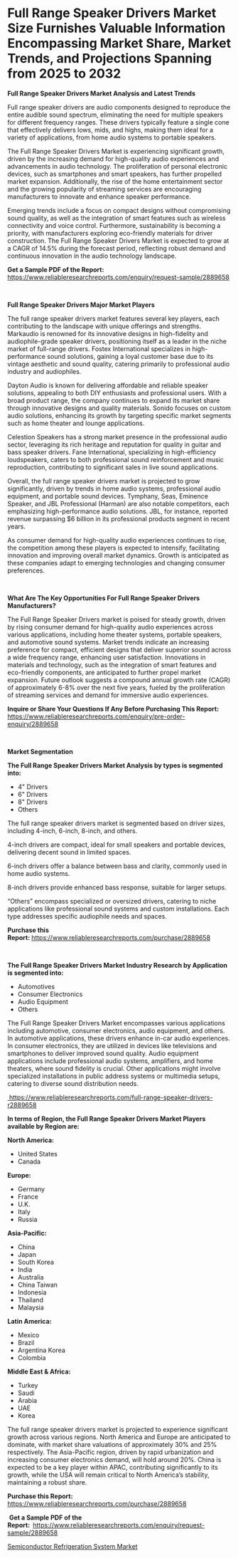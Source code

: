 <p><h1>Full Range Speaker Drivers Market Size Furnishes Valuable Information Encompassing Market Share, Market Trends, and Projections Spanning from 2025 to 2032</h1></p><p><strong>Full Range Speaker Drivers Market Analysis and Latest Trends</strong></p>
<p><p>Full range speaker drivers are audio components designed to reproduce the entire audible sound spectrum, eliminating the need for multiple speakers for different frequency ranges. These drivers typically feature a single cone that effectively delivers lows, mids, and highs, making them ideal for a variety of applications, from home audio systems to portable speakers.</p><p>The Full Range Speaker Drivers Market is experiencing significant growth, driven by the increasing demand for high-quality audio experiences and advancements in audio technology. The proliferation of personal electronic devices, such as smartphones and smart speakers, has further propelled market expansion. Additionally, the rise of the home entertainment sector and the growing popularity of streaming services are encouraging manufacturers to innovate and enhance speaker performance.</p><p>Emerging trends include a focus on compact designs without compromising sound quality, as well as the integration of smart features such as wireless connectivity and voice control. Furthermore, sustainability is becoming a priority, with manufacturers exploring eco-friendly materials for driver construction. The Full Range Speaker Drivers Market is expected to grow at a CAGR of 14.5% during the forecast period, reflecting robust demand and continuous innovation in the audio technology landscape.</p></p>
<p><strong>Get a Sample PDF of the Report:&nbsp;</strong> <a href="https://www.reliableresearchreports.com/enquiry/request-sample/2889658?utm_campaign=2981&utm_medium=2&utm_source=Github&utm_content=ia&utm_term=14032025&utm_id=full-range-speaker-drivers">https://www.reliableresearchreports.com/enquiry/request-sample/2889658</a></p>
<p>&nbsp;</p>
<p><strong>Full Range Speaker Drivers Major Market Players</strong></p>
<p><p>The full range speaker drivers market features several key players, each contributing to the landscape with unique offerings and strengths. Markaudio is renowned for its innovative designs in high-fidelity and audiophile-grade speaker drivers, positioning itself as a leader in the niche market of full-range drivers. Fostex International specializes in high-performance sound solutions, gaining a loyal customer base due to its vintage aesthetic and sound quality, catering primarily to professional audio industry and audiophiles.</p><p>Dayton Audio is known for delivering affordable and reliable speaker solutions, appealing to both DIY enthusiasts and professional users. With a broad product range, the company continues to expand its market share through innovative designs and quality materials. Sonido focuses on custom audio solutions, enhancing its growth by targeting specific market segments such as home theater and lounge applications.</p><p>Celestion Speakers has a strong market presence in the professional audio sector, leveraging its rich heritage and reputation for quality in guitar and bass speaker drivers. Fane International, specializing in high-efficiency loudspeakers, caters to both professional sound reinforcement and music reproduction, contributing to significant sales in live sound applications.</p><p>Overall, the full range speaker drivers market is projected to grow significantly, driven by trends in home audio systems, professional audio equipment, and portable sound devices. Tymphany, Seas, Eminence Speaker, and JBL Professional (Harman) are also notable competitors, each emphasizing high-performance audio solutions. JBL, for instance, reported revenue surpassing $6 billion in its professional products segment in recent years.</p><p>As consumer demand for high-quality audio experiences continues to rise, the competition among these players is expected to intensify, facilitating innovation and improving overall market dynamics. Growth is anticipated as these companies adapt to emerging technologies and changing consumer preferences.</p></p>
<p>&nbsp;</p>
<p><strong>What Are The Key Opportunities For Full Range Speaker Drivers Manufacturers?</strong></p>
<p><p>The Full Range Speaker Drivers market is poised for steady growth, driven by rising consumer demand for high-quality audio experiences across various applications, including home theater systems, portable speakers, and automotive sound systems. Market trends indicate an increasing preference for compact, efficient designs that deliver superior sound across a wide frequency range, enhancing user satisfaction. Innovations in materials and technology, such as the integration of smart features and eco-friendly components, are anticipated to further propel market expansion. Future outlook suggests a compound annual growth rate (CAGR) of approximately 6-8% over the next five years, fueled by the proliferation of streaming services and demand for immersive audio experiences.</p></p>
<p><strong>Inquire or Share Your Questions If Any Before Purchasing This Report:</strong> <a href="https://www.reliableresearchreports.com/enquiry/pre-order-enquiry/2889658?utm_campaign=2981&utm_medium=2&utm_source=Github&utm_content=ia&utm_term=14032025&utm_id=full-range-speaker-drivers">https://www.reliableresearchreports.com/enquiry/pre-order-enquiry/2889658</a></p>
<p>&nbsp;</p>
<p><strong>Market Segmentation</strong></p>
<p><strong>The Full Range Speaker Drivers Market Analysis by types is segmented into:</strong></p>
<p><ul><li>4" Drivers</li><li>6" Drivers</li><li>8" Drivers</li><li>Others</li></ul></p>
<p><p>The full range speaker drivers market is segmented based on driver sizes, including 4-inch, 6-inch, 8-inch, and others. </p><p>4-inch drivers are compact, ideal for small speakers and portable devices, delivering decent sound in limited spaces. </p><p>6-inch drivers offer a balance between bass and clarity, commonly used in home audio systems. </p><p>8-inch drivers provide enhanced bass response, suitable for larger setups. </p><p>“Others” encompass specialized or oversized drivers, catering to niche applications like professional sound systems and custom installations. Each type addresses specific audiophile needs and spaces.</p></p>
<p><strong>Purchase this Report:&nbsp;</strong><a href="https://www.reliableresearchreports.com/purchase/2889658?utm_campaign=2981&utm_medium=2&utm_source=Github&utm_content=ia&utm_term=14032025&utm_id=full-range-speaker-drivers">https://www.reliableresearchreports.com/purchase/2889658</a></p>
<p>&nbsp;</p>
<p><strong>The Full Range Speaker Drivers Market Industry Research by Application is segmented into:</strong></p>
<p><ul><li>Automotives</li><li>Consumer Electronics</li><li>Audio Equipment</li><li>Others</li></ul></p>
<p><p>The Full Range Speaker Drivers Market encompasses various applications including automotive, consumer electronics, audio equipment, and others. In automotive applications, these drivers enhance in-car audio experiences. In consumer electronics, they are utilized in devices like televisions and smartphones to deliver improved sound quality. Audio equipment applications include professional audio systems, amplifiers, and home theaters, where sound fidelity is crucial. Other applications might involve specialized installations in public address systems or multimedia setups, catering to diverse sound distribution needs.</p></p>
<p><a href="https://www.reliableresearchreports.com/full-range-speaker-drivers-r2889658?utm_campaign=2981&utm_medium=2&utm_source=Github&utm_content=ia&utm_term=14032025&utm_id=full-range-speaker-drivers">&nbsp;https://www.reliableresearchreports.com/full-range-speaker-drivers-r2889658</a></p>
<p><strong>In terms of Region, the Full Range Speaker Drivers Market Players available by Region are:</strong></p>
<p>
    <p> <strong> North America: </strong>
        <ul>
            <li>United States</li>
            <li>Canada</li>
        </ul>
        </p> 
    <p> <strong> Europe: </strong>
        <ul>
            <li>Germany</li>
            <li>France</li>
            <li>U.K.</li>
            <li>Italy</li>
            <li>Russia</li>
        </ul>
        </p> 
    <p> <strong> Asia-Pacific: </strong>
        <ul>
            <li>China</li>
            <li>Japan</li>
            <li>South Korea</li>
            <li>India</li>
            <li>Australia</li>
            <li>China Taiwan</li>
            <li>Indonesia</li>
            <li>Thailand</li>
            <li>Malaysia</li>
        </ul>
        </p> 
    <p> <strong> Latin America: </strong>
        <ul>
            <li>Mexico</li>
            <li>Brazil</li>
            <li>Argentina Korea</li>
            <li>Colombia</li>
        </ul>
        </p> 
    <p> <strong> Middle East & Africa: </strong>
        <ul>
            <li>Turkey</li>
            <li>Saudi</li>
            <li>Arabia</li>
            <li>UAE</li>
            <li>Korea</li>
        </ul>
    </p>
    </p>
<p><p>The full range speaker drivers market is projected to experience significant growth across various regions. North America and Europe are anticipated to dominate, with market share valuations of approximately 30% and 25% respectively. The Asia-Pacific region, driven by rapid urbanization and increasing consumer electronics demand, will hold around 20%. China is expected to be a key player within APAC, contributing significantly to its growth, while the USA will remain critical to North America’s stability, maintaining a robust share.</p></p>
<p><strong>Purchase this Report: </strong><a href="https://www.reliableresearchreports.com/purchase/2889658?utm_campaign=2981&utm_medium=2&utm_source=Github&utm_content=ia&utm_term=14032025&utm_id=full-range-speaker-drivers">https://www.reliableresearchreports.com/purchase/2889658</a></p>
<p>&nbsp;<strong>Get a Sample PDF of the Report:&nbsp;&nbsp;</strong><a href="https://www.reliableresearchreports.com/enquiry/request-sample/2889658?utm_campaign=2981&utm_medium=2&utm_source=Github&utm_content=ia&utm_term=14032025&utm_id=full-range-speaker-drivers">https://www.reliableresearchreports.com/enquiry/request-sample/2889658</a></p>
<p><strong></strong></p>
<p><p><a href="https://github.com/nibbsmantji/Market-Research-Report-List-1/blob/main/semiconductor-refrigeration-system-market.md?utm_campaign=2981&utm_medium=2&utm_source=Github&utm_content=ia&utm_term=14032025&utm_id=full-range-speaker-drivers">Semiconductor Refrigeration System Market</a></p></p>